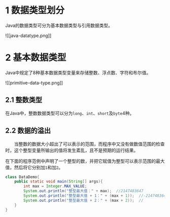 # 1 数据类型划分

Java的数据类型可分为基本数据类型与引用数据类型。

![[java-datatype.png]]

# 2 基本数据类型

Java中规定了8种基本数据类型变量来存储整数、浮点数、字符和布尔值。

![[primitive-data-type.png]]

## 2.1 整数类型

在Java中，整数数据类型可以分为`long`、`int`、`short`及`byte`4种。

## 2.2 数据的溢出

&emsp;&emsp;当整数的数据大小超出了可以表示的范围，而程序中又没有做数值范围的检查时，这个整型变量所输出的值将发生紊乱，且不是预期的运行结果。

在下面的程序范例中声明了一个整型的数，并把它赋值为整型可以表示范围的最大值，然后将它分别加`1`和加`2`。

```java
class DataDemo{
	public static void main(String[] args){
		int max = Integer.MAX_VALUE;
		System.out.println("整型最大值：" + max);  //2147483647
		System.out.println("整型最大值 + 1：" + (max + 1));  //-2147483648
		System.out.println("整型最大值 + 2：" + (max + 2));  //
	}
}
```
















